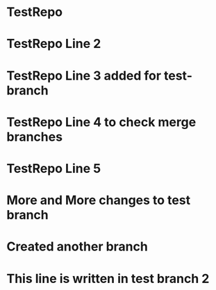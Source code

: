 # TestRepo
# TestRepo Line 2
# TestRepo Line 3 added for test-branch
# TestRepo Line 4 to check merge branches
# TestRepo Line 5 
# More and More changes to test branch
# Created another branch
# This line is written in test branch 2
